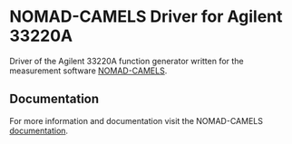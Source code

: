 # NOMAD-CAMELS Driver for Agilent 33220A

Driver of the Agilent 33220A function generator written for the measurement software [NOMAD-CAMELS](https://fau-lap.github.io/NOMAD-CAMELS/).




## Documentation

For more information and documentation visit the NOMAD-CAMELS [documentation](https://fau-lap.github.io/NOMAD-CAMELS/doc/instruments/instruments.html).
